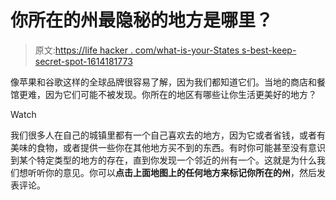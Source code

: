 # 你所在的州最隐秘的地方是哪里？

> 原文:[https://life hacker . com/what-is-your-States s-best-keep-secret-spot-1614181773](https://lifehacker.com/what-is-your-statess-best-kept-secret-spot-1614181773)

像苹果和谷歌这样的全球品牌很容易了解，因为我们都知道它们。当地的商店和餐馆更难，因为它们可能不被发现。你所在的地区有哪些让你生活更美好的地方？

Watch

我们很多人在自己的城镇里都有一个自己喜欢去的地方，因为它或者省钱，或者有美味的食物，或者提供一些你在其他地方买不到的东西。有时你可能甚至没有意识到某个特定类型的地方的存在，直到你发现一个邻近的州有一个。这就是为什么我们想听听你的意见。你可以**点击上面地图上的任何地方来标记你所在的州**，然后发表评论。
